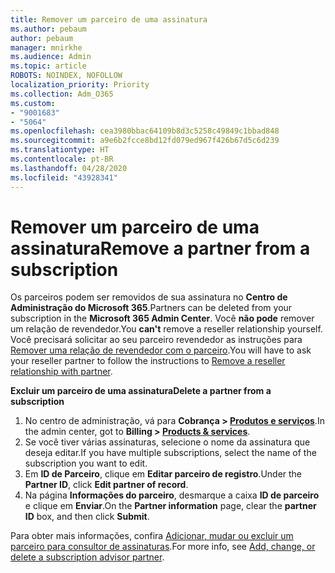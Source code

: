 ```yaml
---
title: Remover um parceiro de uma assinatura
ms.author: pebaum
author: pebaum
manager: mnirkhe
ms.audience: Admin
ms.topic: article
ROBOTS: NOINDEX, NOFOLLOW
localization_priority: Priority
ms.collection: Adm_O365
ms.custom:
- "9001683"
- "5064"
ms.openlocfilehash: cea3980bbac64109b8d3c5258c49849c1bbad848
ms.sourcegitcommit: a9e6b2fcce8bd12fd079ed967f426b67d5c6d239
ms.translationtype: HT
ms.contentlocale: pt-BR
ms.lasthandoff: 04/28/2020
ms.locfileid: "43928341"
---
```

# <a name="remove-a-partner-from-a-subscription"></a><span data-ttu-id="b19ea-102">Remover um parceiro de uma assinatura</span><span class="sxs-lookup"><span data-stu-id="b19ea-102">Remove a partner from a subscription</span></span>

<span data-ttu-id="b19ea-103">Os parceiros podem ser removidos de sua assinatura no **Centro de Administração do Microsoft 365**.</span><span class="sxs-lookup"><span data-stu-id="b19ea-103">Partners can be deleted from your subscription in the **Microsoft 365 Admin Center**.</span></span> <span data-ttu-id="b19ea-104">Você **não pode** remover um relação de revendedor.</span><span class="sxs-lookup"><span data-stu-id="b19ea-104">You **can't** remove a reseller relationship yourself.</span></span> <span data-ttu-id="b19ea-105">Você precisará solicitar ao seu parceiro revendedor as instruções para [Remover uma relação de revendedor com o parceiro](https://docs.microsoft.com/partner-center/remove-a-relationship).</span><span class="sxs-lookup"><span data-stu-id="b19ea-105">You will have to ask your reseller partner to follow the instructions to [Remove a reseller relationship with partner](https://docs.microsoft.com/partner-center/remove-a-relationship).</span></span>

<span data-ttu-id="b19ea-106">**Excluir um parceiro de uma assinatura**</span><span class="sxs-lookup"><span data-stu-id="b19ea-106">**Delete a partner from a subscription**</span></span>

1. <span data-ttu-id="b19ea-107">No centro de administração, vá para **Cobrança > [Produtos e serviços](https://go.microsoft.com/fwlink/p/?linkid=842054)**.</span><span class="sxs-lookup"><span data-stu-id="b19ea-107">In the admin center, got to **Billing > [Products & services](https://go.microsoft.com/fwlink/p/?linkid=842054)**.</span></span>
2. <span data-ttu-id="b19ea-108">Se você tiver várias assinaturas, selecione o nome da assinatura que deseja editar.</span><span class="sxs-lookup"><span data-stu-id="b19ea-108">If you have multiple subscriptions, select the name of the subscription you want to edit.</span></span>
3. <span data-ttu-id="b19ea-109">Em **ID de Parceiro**, clique em **Editar parceiro de registro**.</span><span class="sxs-lookup"><span data-stu-id="b19ea-109">Under the **Partner ID**, click **Edit partner of record**.</span></span>
4. <span data-ttu-id="b19ea-110">Na página **Informações do parceiro**, desmarque a caixa **ID de parceiro** e clique em **Enviar**.</span><span class="sxs-lookup"><span data-stu-id="b19ea-110">On the **Partner information** page, clear the **partner ID** box, and then click **Submit**.</span></span>

<span data-ttu-id="b19ea-111">Para obter mais informações, confira [Adicionar, mudar ou excluir um parceiro para consultor de assinaturas](https://docs.microsoft.com/microsoft-365/admin/misc/add-partner?view=o365-worldwide).</span><span class="sxs-lookup"><span data-stu-id="b19ea-111">For more info, see [Add, change, or delete a subscription advisor partner](https://docs.microsoft.com/microsoft-365/admin/misc/add-partner?view=o365-worldwide).</span></span>
